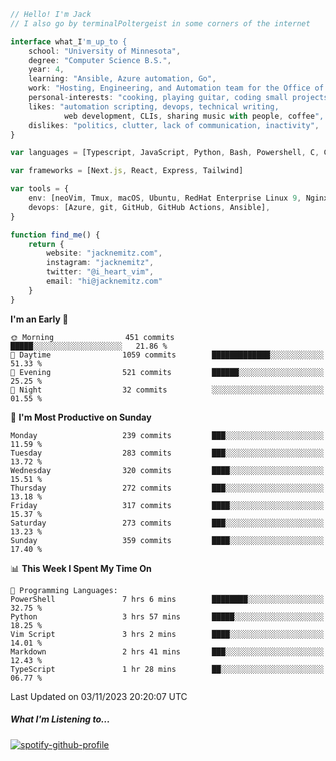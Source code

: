 ```typescript
// Hello! I'm Jack
// I also go by terminalPoltergeist in some corners of the internet

interface what_I'm_up_to {
    school: "University of Minnesota",
    degree: "Computer Science B.S.",
    year: 4,
    learning: "Ansible, Azure automation, Go",
    work: "Hosting, Engineering, and Automation team for the Office of Information Technology at UMN",
    personal-interests: "cooking, playing guitar, coding small projects",
    likes: "automation scripting, devops, technical writing,
            web development, CLIs, sharing music with people, coffee",
    dislikes: "politics, clutter, lack of communication, inactivity",
}

var languages = [Typescript, JavaScript, Python, Bash, Powershell, C, C++, HTML, CSS]

var frameworks = [Next.js, React, Express, Tailwind]

var tools = {
    env: [neoVim, Tmux, macOS, Ubuntu, RedHat Enterprise Linux 9, Nginx, DigitalOcean, Cloudflare],
    devops: [Azure, git, GitHub, GitHub Actions, Ansible],
}

function find_me() {
    return {
        website: "jacknemitz.com",
        instagram: "jacknemitz",
        twitter: "@i_heart_vim",
        email: "hi@jacknemitz.com"
    }
}
```

<!--START_SECTION:waka-->
**I'm an Early 🐤** 

```text
🌞 Morning                451 commits         █████░░░░░░░░░░░░░░░░░░░░   21.86 % 
🌆 Daytime                1059 commits        █████████████░░░░░░░░░░░░   51.33 % 
🌃 Evening                521 commits         ██████░░░░░░░░░░░░░░░░░░░   25.25 % 
🌙 Night                  32 commits          ░░░░░░░░░░░░░░░░░░░░░░░░░   01.55 % 
```
📅 **I'm Most Productive on Sunday** 

```text
Monday                   239 commits         ███░░░░░░░░░░░░░░░░░░░░░░   11.59 % 
Tuesday                  283 commits         ███░░░░░░░░░░░░░░░░░░░░░░   13.72 % 
Wednesday                320 commits         ████░░░░░░░░░░░░░░░░░░░░░   15.51 % 
Thursday                 272 commits         ███░░░░░░░░░░░░░░░░░░░░░░   13.18 % 
Friday                   317 commits         ████░░░░░░░░░░░░░░░░░░░░░   15.37 % 
Saturday                 273 commits         ███░░░░░░░░░░░░░░░░░░░░░░   13.23 % 
Sunday                   359 commits         ████░░░░░░░░░░░░░░░░░░░░░   17.40 % 
```


📊 **This Week I Spent My Time On** 

```text
💬 Programming Languages: 
PowerShell               7 hrs 6 mins        ████████░░░░░░░░░░░░░░░░░   32.75 % 
Python                   3 hrs 57 mins       █████░░░░░░░░░░░░░░░░░░░░   18.25 % 
Vim Script               3 hrs 2 mins        ████░░░░░░░░░░░░░░░░░░░░░   14.01 % 
Markdown                 2 hrs 41 mins       ███░░░░░░░░░░░░░░░░░░░░░░   12.43 % 
TypeScript               1 hr 28 mins        ██░░░░░░░░░░░░░░░░░░░░░░░   06.77 % 
```


 Last Updated on 03/11/2023 20:20:07 UTC
<!--END_SECTION:waka-->

##### What I'm Listening to...

[![spotify-github-profile](https://spotify-github-profile.vercel.app/api/view?uid=jack.nemitz&cover_image=true&show_offline=true&bar_color=53b14f&bar_color_cover=false&background_color=121212FF)](https://spotify-github-profile.vercel.app/api/view?uid=jack.nemitz&redirect=true)

